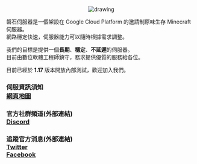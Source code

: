 <p align="center">
<img src="https://raw.githubusercontent.com/rock-mc/rock-mc.github.io/master/images/rock_banner.png" alt="drawing" style="vertical-align:middle"/>
</p>

磐石伺服器是一個架設在 Google Cloud Platform 的邀請制原味生存 Minecraft 伺服器。  
網路穩定快速，伺服器能力可以隨時根據需求調整。  

我們的目標是提供一個**長期**、**穩定**、**不延遲**的伺服器。  
目前由數位軟體工程師鎮守，務求提供優質的服務給各位。  

目前已經於 **1.17** 版本開放內部測試，歡迎加入我們。  


### 伺服資訊須知<br>[網頁地圖](https://rock-mc.github.io/sitemap/)


### 官方社群頻道(外部連結)<br>[Discord](https://discord.gg/nnRT2QBqRN)


### 追蹤官方消息(外部連結)<br>[Twitter](https://twitter.com/rock_mc_server)<br>[Facebook](https://www.facebook.com/rock.mc.server)
